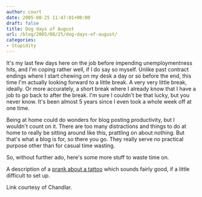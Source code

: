 ```yaml
---
author: court
date: 2005-08-25 11:47:01+00:00
draft: false
title: Dog days of August
url: /blog/2005/08/25/dog-days-of-august/
categories:
- Stupidity
---
```


It's my last few days here on the job before impending unemploymentness hits, and I'm coping rather well, if I do say so myself.  Unlike past contract endings where I start chewing on my desk a day or so before the end, this time I'm actually looking forward to a little break.  A very very little break, ideally.  Or more accurately, a short break where I already know that I have a job to go back to after the break.  I'm sure I couldn't be that lucky, but you never know. It's been almost 5 years since I even took a whole week off at one time.

Being at home could do wonders for blog posting productivity, but I wouldn't count on it.  There are too many distractions and things to do at home to really be sitting around like this, prattling on about nothing.  But that's what a blog is for, so there you go.  They really serve no practical purpose other than for casual time wasting.

So, without further ado, here's some more stuff to waste time on.

A description of a [prank about a tattoo](http://www.zug.com/pranks/tattoo/) which sounds fairly good, if a little difficult to set up.

Link courtesy of Chandlar.
